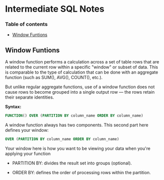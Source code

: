 # Intermediate SQL Notes

### Table of contents


- [Window Funtions](#window-funtions)


## Window Funtions    

A window function performs a calculation across a set of table rows that are related to the current row within a specific "window" or subset of data. This is comparable to the type of calculation that can be done with an aggregate function  (such as SUM(), AVG(), COUNT(), etc.).

But unlike regular aggregate functions, use of a window function does not cause rows to become grouped into a single output row — the rows retain their separate identities.


**Syntax:**

```sql
FUNCTION() OVER (PARTITION BY column_name ORDER BY column_name)
```

A window function always has two components. This second part here defines your window:

```sql
OVER (PARTITION BY column_name ORDER BY column_name)
```

Your window here is how you want to be viewing your data when you're applying your function

- PARTITION BY: divides the result set into groups (optional).

- ORDER BY: defines the order of processing rows within the partition.

